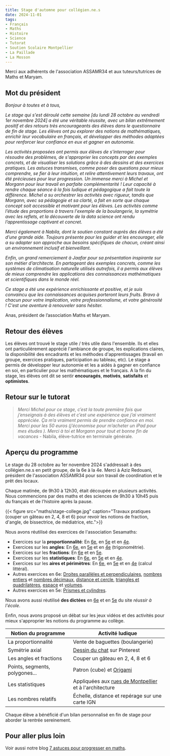 ```yaml
---
title: Stage d'automne pour collégien.ne.s
date: 2024-11-01
tags:
- Français
- Maths
- Histoire
- Science
- Tutorat
- Soutien Scolaire Montpellier
- La Paillade
- La Mosson
---
```


Merci aux adhérents de l'association ASSAMR34 et aux tuteurs/tutrices de Maths et Maryam.

<!--more-->

## Mot du président

<i>Bonjour à toutes et à tous, 

Le stage qui s'est déroulé cette semaine [du lundi 28 octobre au vendredi 1er novembre 2024] a été une véritable réussite, avec un bilan extrêmement positif et des retours très encourageants des élèves dans le questionnaire de fin de stage. Les élèves ont pu explorer des notions de mathématiques, enrichir leur vocabulaire en français, et développer des méthodes adaptées pour renforcer leur confiance en eux et gagner en autonomie.

Les activités proposées ont permis aux élèves de s'interroger pour résoudre des problèmes, de s'approprier les concepts par des exemples concrets, et de visualiser les solutions grâce à des dessins et des exercices pratiques. Les astuces transmises, comme poser des questions pour mieux comprendre, se fier à leur intuition, et relire attentivement leurs travaux, ont été précieuses pour leur progression.
Un immense merci à Michel et Morgann pour leur travail en parfaite complémentarité ! Leur capacité à rendre chaque séance à la fois ludique et pédagogique a fait toute la différence. Michel a su orchestrer les activités avec rigueur, tandis que Morgann, avec sa pédagogie et sa clarté, a fait en sorte que chaque concept soit accessible et motivant pour les élèves. Les activités comme l’étude des proportions à travers l'exemple de la boulangerie, la symétrie avec les reflets, et la découverte de la data science ont rendu l’apprentissage captivant et concret.

Merci également à Nabila, dont le soutien constant auprès des élèves a été d’une grande aide. Toujours présente pour les guider et les encourager, elle a su adapter son approche aux besoins spécifiques de chacun, créant ainsi un environnement inclusif et bienveillant.

Enfin, un grand remerciement à Jaafar pour sa présentation inspirante sur son métier d’architecte. En partageant des exemples concrets, comme les systèmes de climatisation naturelle utilisés autrefois, il a permis aux élèves de mieux comprendre les applications des connaissances mathématiques et scientifiques dans le monde réel.

Ce stage a été une expérience enrichissante et positive, et je suis convaincu que les connaissances acquises porteront leurs fruits. Bravo à chacun pour votre implication, votre professionnalisme, et votre générosité ! C'est une aventure à renouveler sans hésiter.</i>

Anas, président de l’association Maths et Maryam.

## Retour des élèves

Les élèves ont trouvé le stage utile / très utile dans l'ensemble. Ils et elles ont particulièrement apprécié l'ambiance de groupe, les explications claires, la disponibilité des encadrants et les méthodes d'apprentissages (travail en groupe, exercices pratiques, participation au tableau, etc). Le stage a permis de développer leur autonomie et les a aidés à gagner en confiance en soi, en particulier pour les mathématiques et le français. A la fin du stage, les élèves ont dit se sentir <b>encouragés</b>, <b>motivés</b>, <b>satisfaits</b> et <b>optimistes</b>.

## Retour sur le tutorat

> _Merci Michel pour ce stage, c’est la toute première fois que j’enseignais à des élèves et c’est une expérience que j’ai vraiment appréciée. Ça m’a vraiment permis de prendre confiance en moi. Merci pour les 50 euros (j’économise pour m’acheter un iPad pour mes études ). Merci à toi et Morgann pour tout et bonne fin de vacances_ - Nabila, élève-tutrice en terminale générale.

## Aperçu du programme

Le stage du 28 octobre au 1er novembre 2024 s'addressait à des collégien.ne.s en petit groupe, de la 6e à la 4e. Merci à Aziz Redouani, président de l'association ASSAMR34 pour son travail de coordination et le prêt des locaux.

Chaque matinée, de 9h30 à 12h30, était découpée en plusieurs activités. Nous commencions par des maths et des sciences de 9h30 à 10h45 puis du français et de l'histoire après la pause.

{{< figure src="maths/stage-college.jpg" caption="Travaux pratiques (couper un gâteau en 2, 4, 8 et 6) pour revoir les notions de fraction, d'angle, de bissectrice, de médiatrice, etc.">}}

Nous avons réutilisé des exercices de l'association Sesamaths:
* Exercices sur la <b>proportionnalité</b>: En [6e](https://manuel.sesamath.net/coll_docs/cah/valide/ds_chapitre_2013_6D1.pdf), en [5e](https://manuel.sesamath.net/coll_docs/cmep/valide/kidimath_DS_5N5.pdf) et en [4e](https://manuel.sesamath.net/coll_docs/cmep/valide/kidimath_DS_4N6.pdf).
* Exercices sur les <b>angles</b>: En [6e](https://manuel.sesamath.net/coll_docs/cmep/valide/kidimath_DS_6M1.pdf), en [5e](https://manuel.sesamath.net/coll_docs/cmep/valide/kidimath_DS_5N5.pdf) et en [4e](https://manuel.sesamath.net/coll_docs/cmep/valide/kidimath_DS_4G4.pdf) (trigonométrie).
* Exercices sur les <b>fractions</b>: En [6e](https://manuel.sesamath.net/coll_docs/cah/valide/ds_chapitre_2013_6N5.pdf) et en [5e](https://manuel.sesamath.net/coll_docs/cmep/valide/kidimath_DS_5N2.pdf).
* Exercices sur les <b>statistiques</b>: En [6e](https://manuel.sesamath.net/coll_docs/cah/valide/ds_chapitre_2013_6D2.pdf), en [5e](https://manuel.sesamath.net/coll_docs/cmep/valide/kidimath_DS_5N6.pdf) et en [4e](https://manuel.sesamath.net/coll_docs/cmep/valide/kidimath_DS_4N7.pdf).
* Exercices sur les <b>aires et périmètres</b>: En [6e](https://manuel.sesamath.net/coll_docs/cah/valide/ds_chapitre_2013_6M2.pdf), en [5e](https://manuel.sesamath.net/coll_docs/cmep/valide/kidimath_DS_5G4.pdf) et en [4e](https://mathadoc.sesamath.net/Documents/college/4eme/4equat/d10equat.pdf) (calcul littéral).
* Autres exercices en 6e: [Droites parallèles et perpendiculaires](https://manuel.sesamath.net/coll_docs/cah/valide/ds_chapitre_2013_6G2.pdf), [nombres entiers](https://manuel.sesamath.net/coll_docs/cmep/valide/kidimath_DS_6N2.pdf) et [nombres décimaux](https://manuel.sesamath.net/coll_docs/cah/valide/ds_chapitre_2013_6N3.pdf), [distance et cercle](https://manuel.sesamath.net/coll_docs/cmep/valide/kidimath_DS_6G1.pdf), [triangles et quadrilatères](https://manuel.sesamath.net/coll_docs/cah/valide/ds_chapitre_2013_6G3.pdf), [espace](https://manuel.sesamath.net/coll_docs/cmep/valide/kidimath_DS_6G4.pdf) et [volumes](https://manuel.sesamath.net/coll_docs/cmep/valide/kidimath_DS_6M3.pdf).
* Autres exercices en 5e: [Prismes et cylindres](https://manuel.sesamath.net/coll_docs/cmep/valide/kidimath_DS_5G6.pdf).

Nous avons aussi réutilisé <b>des dictées</b> en [6e](https://www.reussiralecole.fr/dictee-5eme/) et en [5e](https://www.reussiralecole.fr/dictee-6eme/) du site <i>réussir à l'école</i>.

<!--
Autres liens utiles:
* [https://maths-pdf.fr/cours-maths-6eme](https://maths-pdf.fr/cours-maths-6eme)
* [https://maths-pdf.fr/cours-maths-5eme](https://maths-pdf.fr/cours-maths-5eme)
* [https://maths-pdf.fr/cours-maths-4eme](https://maths-pdf.fr/cours-maths-4eme)
-->

Enfin, nous avons proposé un débat sur les jeux vidéos et des activités pour mieux s'approprier les notions du programme au collège.

|  Notion du programme | Activité ludique |
|---|---|
| La proportionnalité | Vente de baguettes (boulangerie) |
| Symétrie axial | [Dessin du chat](https://i.pinimg.com/736x/7b/8f/db/7b8fdb2d967348994dbca52aad6abbb2.jpg) sur Pinterest |
| Les angles et fractions | Couper un gâteau en 2, 4, 8 et 6 |
| Points, segments, polygones... &nbsp; | Patron (cube) et [Origami](https://www.youtube.com/watch?v=GB1PJWtnRLs&ab_channel=NicolasCudeville)|
| Les statistiques | Appliquées aux [rues de Montpellier](https://www.data.gouv.fr/fr/datasets/base-adresse-locale-de-la-ville-de-montpellier/) et à l'architecture |
| Les nombres relatifs | Échelle, distance et repérage sur une carte IGN |

Chaque élève a bénéficié d'un bilan personnalisé en fin de stage pour aborder la rentrée sereinement.

## Pour aller plus loin

Voir aussi notre blog [7 astuces pour progresser en maths](https://www.mathsetmaryam.fr/p/7-astuces-pour-progresser-en-maths/).
